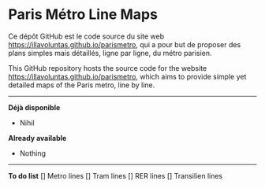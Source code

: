 # Paris Métro Line Maps
Ce dépôt GitHub est le code source du site web https://illavoluntas.github.io/parismetro, qui a pour but de proposer des plans simples mais détaillés, ligne par ligne, du métro parisien.

This GitHub repository hosts the source code for the website https://illavoluntas.github.io/parismetro, which aims to provide simple yet detailed maps of the Paris metro, line by line.

----
**Déjà disponible**
- Nihil

**Already available**
- Nothing

----
**To do list**
[] Metro lines
[] Tram lines
[] RER lines
[] Transilien lines
